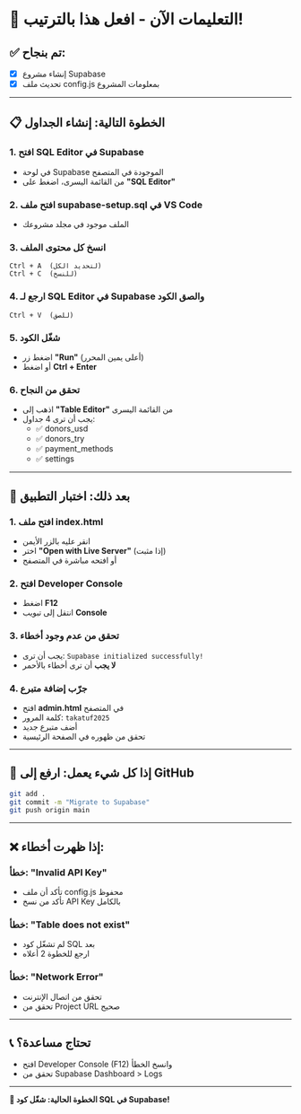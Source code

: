 # 🎯 التعليمات الآن - افعل هذا بالترتيب!

## ✅ تم بنجاح:
- [x] إنشاء مشروع Supabase
- [x] تحديث ملف config.js بمعلومات المشروع

---

## 📋 الخطوة التالية: إنشاء الجداول

### 1. افتح SQL Editor في Supabase
- في لوحة Supabase الموجودة في المتصفح
- من القائمة اليسرى، اضغط على **"SQL Editor"**

### 2. افتح ملف supabase-setup.sql في VS Code
- الملف موجود في مجلد مشروعك

### 3. انسخ كل محتوى الملف
```
Ctrl + A  (لتحديد الكل)
Ctrl + C  (للنسخ)
```

### 4. ارجع لـ SQL Editor في Supabase والصق الكود
```
Ctrl + V  (للصق)
```

### 5. شغّل الكود
- اضغط زر **"Run"** (أعلى يمين المحرر)
- أو اضغط **Ctrl + Enter**

### 6. تحقق من النجاح
- اذهب إلى **"Table Editor"** من القائمة اليسرى
- يجب أن ترى 4 جداول:
  - ✅ donors_usd
  - ✅ donors_try
  - ✅ payment_methods
  - ✅ settings

---

## 🧪 بعد ذلك: اختبار التطبيق

### 1. افتح ملف index.html
- انقر عليه بالزر الأيمن
- اختر **"Open with Live Server"** (إذا مثبت)
- أو افتحه مباشرة في المتصفح

### 2. افتح Developer Console
- اضغط **F12**
- انتقل إلى تبويب **Console**

### 3. تحقق من عدم وجود أخطاء
- يجب أن ترى: `Supabase initialized successfully!`
- **لا يجب** أن ترى أخطاء بالأحمر

### 4. جرّب إضافة متبرع
- افتح **admin.html** في المتصفح
- كلمة المرور: `takatuf2025`
- أضف متبرع جديد
- تحقق من ظهوره في الصفحة الرئيسية

---

## 🚀 إذا كل شيء يعمل: ارفع إلى GitHub

```bash
git add .
git commit -m "Migrate to Supabase"
git push origin main
```

---

## ❌ إذا ظهرت أخطاء:

### خطأ: "Invalid API Key"
- تأكد أن ملف config.js محفوظ
- تأكد من نسخ API Key بالكامل

### خطأ: "Table does not exist"
- لم تشغّل كود SQL بعد
- ارجع للخطوة 2 أعلاه

### خطأ: "Network Error"
- تحقق من اتصال الإنترنت
- تحقق من Project URL صحيح

---

## 📞 تحتاج مساعدة؟
- افتح Developer Console (F12) وانسخ الخطأ
- تحقق من Supabase Dashboard > Logs

---

**🎉 الخطوة الحالية: شغّل كود SQL في Supabase!**
